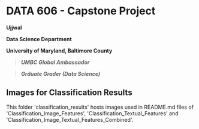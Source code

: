 # DATA 606 - Capstone Project

**Ujjwal**

**Data Science Department**

**University of Maryland, Baltimore County**

> ***UMBC Global Ambassador***

> ***Grduate Grader (Data Science)***

## Images for Classification Results ##

This folder 'classification_results' hosts images used in README.md files of 'Classification_Image_Features', 'Classification_Textual_Features' and 'Classification_Image_Textual_Features_Combined'.
